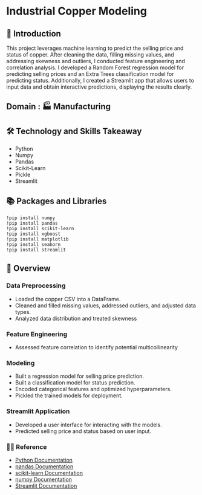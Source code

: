 # Industrial Copper Modeling

## 📘 Introduction
This project leverages machine learning to predict the selling price and status of copper. After cleaning the data, filling missing values, and addressing skewness and outliers, I conducted feature engineering and correlation analysis. I developed a Random Forest regression model for predicting selling prices and an Extra Trees classification model for predicting status. Additionally, I created a Streamlit app that allows users to input data and obtain interactive predictions, displaying the results clearly.

## Domain : 🏭 Manufacturing

## 🛠 Technology and Skills Takeaway
- Python
- Numpy
- Pandas
- Scikit-Learn
- Pickle
- Streamlit


## 📚 Packages and Libraries
```
!pip install numpy
!pip install pandas
!pip install scikit-learn
!pip install xgboost
!pip install matplotlib
!pip install seaborn
!pip install streamlit

```

## 📘 Overview

### Data Preprocessing
- Loaded the copper CSV into a DataFrame.
- Cleaned and filled missing values, addressed outliers, and adjusted data types.
- Analyzed data distribution and treated skewness
### Feature Engineering
- Assessed feature correlation to identify potential multicollinearity
### Modeling
- Built a regression model for selling price prediction.
- Built a classification model for status prediction.
- Encoded categorical features and optimized hyperparameters.
- Pickled the trained models for deployment.
### Streamlit Application
- Developed a user interface for interacting with the models.
- Predicted selling price and status based on user input.

### 👨‍🏫 Reference
* [Python Documentation](https://docs.python.org/3/)
* [pandas Documentation](https://pandas.pydata.org/docs/)
* [scikit-learn Documentation](https://scikit-learn.org/0.21/index.html)
* [numpy Documentation](https://numpy.org/doc/)
* [Streamlit Documentation](https://docs.streamlit.io/)


